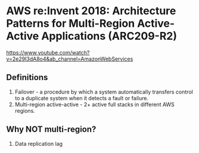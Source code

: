 # AWS re:Invent 2018: Architecture Patterns for Multi-Region Active-Active Applications (ARC209-R2)
https://www.youtube.com/watch?v=2e29I3dA8o4&ab_channel=AmazonWebServices

## Definitions
1. Failover - a procedure by which a system automatically transfers control to a duplicate system when it detects a fault or failure.
2. Multi-region active-active - 2+ active full stacks in different AWS regions.

## Why NOT multi-region?
1. Data replication lag
